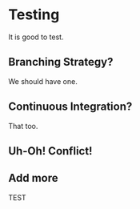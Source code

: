 # Testing

It is good to test.

## Branching Strategy?

We should have one.

## Continuous Integration?

That too.

## Uh-Oh! Conflict!

## Add more

TEST

